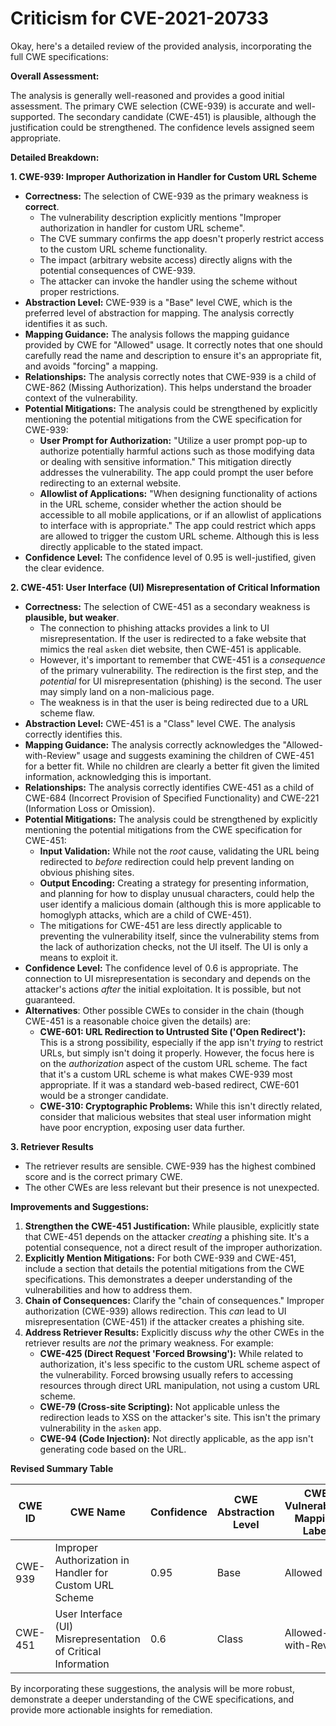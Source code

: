 # Criticism for CVE-2021-20733

Okay, here's a detailed review of the provided analysis, incorporating the full CWE specifications:

**Overall Assessment:**

The analysis is generally well-reasoned and provides a good initial assessment. The primary CWE selection (CWE-939) is accurate and well-supported. The secondary candidate (CWE-451) is plausible, although the justification could be strengthened. The confidence levels assigned seem appropriate.

**Detailed Breakdown:**

**1. CWE-939: Improper Authorization in Handler for Custom URL Scheme**

*   **Correctness:** The selection of CWE-939 as the primary weakness is **correct**.
    *   The vulnerability description explicitly mentions "Improper authorization in handler for custom URL scheme".
    *   The CVE summary confirms the app doesn't properly restrict access to the custom URL scheme functionality.
    *   The impact (arbitrary website access) directly aligns with the potential consequences of CWE-939.
    *   The attacker can invoke the handler using the scheme without proper restrictions.
*   **Abstraction Level:** CWE-939 is a "Base" level CWE, which is the preferred level of abstraction for mapping. The analysis correctly identifies it as such.
*   **Mapping Guidance:** The analysis follows the mapping guidance provided by CWE for "Allowed" usage. It correctly notes that one should carefully read the name and description to ensure it's an appropriate fit, and avoids "forcing" a mapping.
*   **Relationships:** The analysis correctly notes that CWE-939 is a child of CWE-862 (Missing Authorization).  This helps understand the broader context of the vulnerability.
*   **Potential Mitigations:** The analysis could be strengthened by explicitly mentioning the potential mitigations from the CWE specification for CWE-939:
    *   **User Prompt for Authorization:** "Utilize a user prompt pop-up to authorize potentially harmful actions such as those modifying data or dealing with sensitive information." This mitigation directly addresses the vulnerability.  The app could prompt the user before redirecting to an external website.
    *   **Allowlist of Applications:** "When designing functionality of actions in the URL scheme, consider whether the action should be accessible to all mobile applications, or if an allowlist of applications to interface with is appropriate."  The app could restrict which apps are allowed to trigger the custom URL scheme.  Although this is less directly applicable to the stated impact.
*   **Confidence Level:** The confidence level of 0.95 is well-justified, given the clear evidence.

**2. CWE-451: User Interface (UI) Misrepresentation of Critical Information**

*   **Correctness:** The selection of CWE-451 as a secondary weakness is **plausible, but weaker**.
    *   The connection to phishing attacks provides a link to UI misrepresentation. If the user is redirected to a fake website that mimics the real `asken` diet website, then CWE-451 is applicable.
    *   However, it's important to remember that CWE-451 is a *consequence* of the primary vulnerability. The redirection is the first step, and the *potential* for UI misrepresentation (phishing) is the second. The user may simply land on a non-malicious page.
    *   The weakness is in that the user is being redirected due to a URL scheme flaw.
*   **Abstraction Level:** CWE-451 is a "Class" level CWE. The analysis correctly identifies this.
*   **Mapping Guidance:** The analysis correctly acknowledges the "Allowed-with-Review" usage and suggests examining the children of CWE-451 for a better fit. While no children are clearly a better fit given the limited information, acknowledging this is important.
*   **Relationships:** The analysis correctly identifies CWE-451 as a child of CWE-684 (Incorrect Provision of Specified Functionality) and CWE-221 (Information Loss or Omission).
*   **Potential Mitigations:** The analysis could be strengthened by explicitly mentioning the potential mitigations from the CWE specification for CWE-451:
    *   **Input Validation:** While not the *root* cause, validating the URL being redirected to *before* redirection could help prevent landing on obvious phishing sites.
    *   **Output Encoding:** Creating a strategy for presenting information, and planning for how to display unusual characters, could help the user identify a malicious domain (although this is more applicable to homoglyph attacks, which are a child of CWE-451).
    *   The mitigations for CWE-451 are less directly applicable to preventing the vulnerability itself, since the vulnerability stems from the lack of authorization checks, not the UI itself. The UI is only a means to exploit it.
*   **Confidence Level:** The confidence level of 0.6 is appropriate. The connection to UI misrepresentation is secondary and depends on the attacker's actions *after* the initial exploitation. It is possible, but not guaranteed.
*   **Alternatives**: Other possible CWEs to consider in the chain (though CWE-451 is a reasonable choice given the details) are:
    *   **CWE-601: URL Redirection to Untrusted Site ('Open Redirect'):** This is a strong possibility, especially if the app isn't *trying* to restrict URLs, but simply isn't doing it properly. However, the focus here is on the *authorization* aspect of the custom URL scheme. The fact that it's a custom URL scheme is what makes CWE-939 most appropriate. If it was a standard web-based redirect, CWE-601 would be a stronger candidate.
    *   **CWE-310: Cryptographic Problems:** While this isn't directly related, consider that malicious websites that steal user information might have poor encryption, exposing user data further.

**3. Retriever Results**

* The retriever results are sensible. CWE-939 has the highest combined score and is the correct primary CWE.
* The other CWEs are less relevant but their presence is not unexpected.

**Improvements and Suggestions:**

1.  **Strengthen the CWE-451 Justification:**  While plausible, explicitly state that CWE-451 depends on the attacker *creating* a phishing site. It's a potential consequence, not a direct result of the improper authorization.
2.  **Explicitly Mention Mitigations:**  For both CWE-939 and CWE-451, include a section that details the potential mitigations from the CWE specifications. This demonstrates a deeper understanding of the vulnerabilities and how to address them.
3.  **Chain of Consequences:** Clarify the "chain of consequences." Improper authorization (CWE-939) allows redirection. This *can* lead to UI misrepresentation (CWE-451) if the attacker creates a phishing site.
4.  **Address Retriever Results:** Explicitly discuss *why* the other CWEs in the retriever results are *not* the primary weakness. For example:
    *   **CWE-425 (Direct Request 'Forced Browsing'):** While related to authorization, it's less specific to the custom URL scheme aspect of the vulnerability. Forced browsing usually refers to accessing resources through direct URL manipulation, not using a custom URL scheme.
    *   **CWE-79 (Cross-site Scripting):** Not applicable unless the redirection leads to XSS on the attacker's site. This isn't the primary vulnerability in the `asken` app.
    *   **CWE-94 (Code Injection):** Not directly applicable, as the app isn't generating code based on the URL.

**Revised Summary Table**

| CWE ID | CWE Name | Confidence | CWE Abstraction Level | CWE Vulnerability Mapping Label | CWE-Vulnerability Mapping Notes |
|---|---|---|---|---|---|
| CWE-939 | Improper Authorization in Handler for Custom URL Scheme | 0.95 | Base | Allowed | Primary CWE |
| CWE-451 | User Interface (UI) Misrepresentation of Critical Information | 0.6 | Class | Allowed-with-Review | Secondary Candidate (Potential Consequence) |

By incorporating these suggestions, the analysis will be more robust, demonstrate a deeper understanding of the CWE specifications, and provide more actionable insights for remediation.